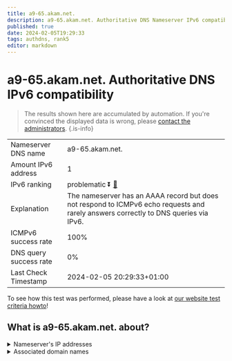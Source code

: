 ```yaml
---
title: a9-65.akam.net.
description: a9-65.akam.net. Authoritative DNS Nameserver IPv6 compatibility
published: true
date: 2024-02-05T19:29:33
tags: authdns, rank5
editor: markdown
---
```


# a9-65.akam.net. Authoritative DNS IPv6 compatibility

> The results shown here are accumulated by automation. If you're convinced the displayed data is wrong, please [contact the administrators](/howto/chat). 
{.is-info}




|   |   |
| - | - |
| Nameserver DNS name | a9-65.akam.net.
| Amount IPv6 address | 1
| IPv6 ranking | problematic :arrow_double_down: [🔗](/howto/ranking) |
| Explanation | The nameserver has an AAAA record but does not respond to ICMPv6 echo requests and rarely answers correctly to DNS queries via IPv6. |
| ICMPv6 success rate | 100%|
| DNS query success rate | 0% |
| Last Check Timestamp | 2024-02-05 20:29:33+01:00 |

To see how this test was performed, please have a look at [our website test criteria howto](/howto/testcriteria/authdns)!


## What is a9-65.akam.net. about?




<details>
<summary>Nameserver's IP addresses</summary>

2a02:26f0:117::41

</details>



<details>
<summary>Associated domain names</summary>

www.novartis.com

</details>
